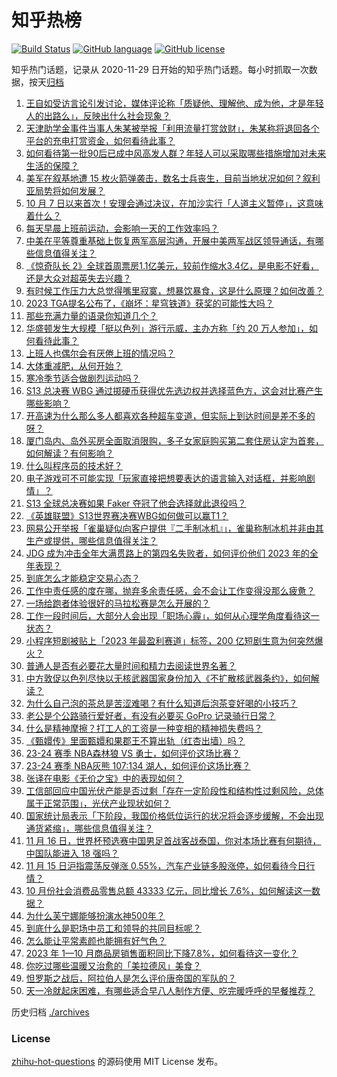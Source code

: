 # 知乎热榜
[![Build Status](https://github.com/ToWeLong/zhihu-hot-questions/workflows/CI/badge.svg)](https://github.com/ToWeLong/zhihu-hot-questions/actions)
[![GitHub language](https://img.shields.io/badge/language-golang-orange.svg)](https://golang.org/)
[![GitHub license](https://img.shields.io/github/license/ToWeLong/zhihu-hot-questions)](https://github.com/ToWeLong/zhihu-hot-questions/blob/main/LICENSE)

知乎热门话题，记录从 2020-11-29 日开始的知乎热门话题。每小时抓取一次数据，按天[归档](./archives)

<!-- BEGIN -->

1. [王自如受访言论引发讨论，媒体评论称「质疑他、理解他、成为他，才是年轻人的出路么」，反映出什么社会现象？](https://www.zhihu.com/question/630284414)
1. [天津助学金事件当事人朱某被举报「利用流量打赏敛财」，朱某称将退回各个平台的充电打赏资金，如何看待此事？](https://www.zhihu.com/question/630013329)
1. [如何看待第一批90后已成中风高发人群？年轻人可以采取哪些措施增加对未来生活的保障？](https://www.zhihu.com/question/630293076)
1. [美军在叙基地遭 15 枚火箭弹袭击，数名士兵丧生，目前当地状况如何？叙利亚局势将如何发展？](https://www.zhihu.com/question/630001965)
1. [10 月 7 日以来首次！安理会通过决议，在加沙实行「人道主义暂停」，这意味着什么？](https://www.zhihu.com/question/630383868)
1. [每天早晨上班前运动，会影响一天的工作效率吗？](https://www.zhihu.com/question/630163170)
1. [中美在平等尊重基础上恢复两军高层沟通，开展中美两军战区领导通话，有哪些信息值得关注？](https://www.zhihu.com/question/630385390)
1. [《惊奇队长 2》全球首周票房1.1亿美元，较前作缩水3.4亿，是电影不好看，还是大众对超英失去兴趣？](https://www.zhihu.com/question/630002882)
1. [有时候工作压力大总觉得嘴里寂寞，想暴饮暴食，这是什么原理？如何改善？](https://www.zhihu.com/question/629449129)
1. [2023 TGA提名公布了，《崩坏：星穹铁道》获奖的可能性大吗？](https://www.zhihu.com/question/630128953)
1. [那些充满力量的语录你知道几个？](https://www.zhihu.com/question/630351847)
1. [华盛顿发生大规模「挺以色列」游行示威，主办方称「约 20 万人参加」，如何看待此事？](https://www.zhihu.com/question/630270421)
1. [上班人也偶尔会有厌倦上班的情况吗？](https://www.zhihu.com/question/630283173)
1. [大体重减肥，从何开始？](https://www.zhihu.com/question/630059701)
1. [寒冷季节适合做剧烈运动吗？](https://www.zhihu.com/question/630059659)
1. [S13 总决赛 WBG 通过掷硬币获得优先选边权并选择蓝色方，这会对比赛产生哪些影响？](https://www.zhihu.com/question/630295129)
1. [开高速为什么那么多人都喜欢各种超车变道，但实际上到达时间是差不多的呀？](https://www.zhihu.com/question/629080147)
1. [厦门岛内、岛外买房全面取消限购，多子女家庭购买第二套住房认定为首套，如何解读？有何影响？](https://www.zhihu.com/question/630317984)
1. [什么叫程序员的技术好？](https://www.zhihu.com/question/626259616)
1. [电子游戏可不可能实现「玩家直接把想要表达的语言输入对话框，并影响剧情」？](https://www.zhihu.com/question/628394041)
1. [S13 全球总决赛如果 Faker 夺冠了他会选择就此退役吗？](https://www.zhihu.com/question/629950698)
1. [《英雄联盟》S13世界赛决赛WBG如何做可以赢T1？](https://www.zhihu.com/question/630017335)
1. [网易公开举报「雀巢疑似向客户提供『二手制冰机』」，雀巢称制冰机并非由其生产或提供，哪些信息值得关注？](https://www.zhihu.com/question/630142776)
1. [JDG 成为冲击全年大满贯路上的第四名失败者，如何评价他们 2023 年的全年表现？](https://www.zhihu.com/question/630007897)
1. [到底怎么才能稳定交易心态？](https://www.zhihu.com/question/617811362)
1. [工作中责任感的度在哪，抛弃多余责任感，会不会让工作变得没那么疲惫？](https://www.zhihu.com/question/630020747)
1. [一场给跑者体验很好的马拉松赛是怎么开展的？](https://www.zhihu.com/question/629063101)
1. [工作一段时间后，大部分人会出现「职场心霾」，如何从心理学角度看待这一状态？](https://www.zhihu.com/question/630020658)
1. [小程序短剧被贴上「2023 年最盈利赛道」标签，200 亿短剧生意为何突然爆火？](https://www.zhihu.com/question/630121953)
1. [普通人是否有必要花大量时间和精力去阅读世界名著？](https://www.zhihu.com/question/629937375)
1. [中方敦促以色列尽快以无核武器国家身份加入《不扩散核武器条约》，如何解读？](https://www.zhihu.com/question/630122738)
1. [为什么自己泡的茶总是苦涩难喝？有什么知道后泡茶变好喝的小技巧？](https://www.zhihu.com/question/629711480)
1. [老公是个公路骑行爱好者，有没有必要买 GoPro 记录骑行日常？](https://www.zhihu.com/question/629432760)
1. [什么是精神摩擦？打工人的工资是一种变相的精神损失费吗？](https://www.zhihu.com/question/630175273)
1. [《甄嬛传》里面甄嬛和果郡王不算出轨（红杏出墙）吗？](https://www.zhihu.com/question/629596433)
1. [23-24 赛季 NBA森林狼 VS 勇士，如何评价这场比赛？](https://www.zhihu.com/question/630264182)
1. [23-24 赛季 NBA灰熊 107:134 湖人，如何评价这场比赛？](https://www.zhihu.com/question/630267024)
1. [张译在电影《无价之宝》中的表现如何？](https://www.zhihu.com/question/629565367)
1. [工信部回应中国光伏产能是否过剩「存在一定阶段性和结构性过剩风险，总体属于正常范围」，光伏产业现状如何？](https://www.zhihu.com/question/630284209)
1. [国家统计局表示「下阶段，我国价格低位运行的状况将会逐步缓解，不会出现通货紧缩」，哪些信息值得关注？](https://www.zhihu.com/question/630265236)
1. [11 月 16 日，世界杯预选赛中国男足首战客战泰国，你对本场比赛有何期待，中国队能进入 18 强吗？](https://www.zhihu.com/question/630291236)
1. [11 月 15 日沪指震荡反弹涨 0.55%，汽车产业链多股涨停，如何看待今日行情？](https://www.zhihu.com/question/630258311)
1. [10 月份社会消费品零售总额 43333 亿元，同比增长 7.6%，如何解读这一数据？](https://www.zhihu.com/question/630261110)
1. [为什么芙宁娜能够扮演水神500年？](https://www.zhihu.com/question/629863679)
1. [到底什么是职场中员工和领导的共同目标呢？](https://www.zhihu.com/question/629941877)
1. [怎么能让平常素颜也能拥有好气色？](https://www.zhihu.com/question/630033094)
1. [2023 年 1—10 月商品房销售面积同比下降7.8%，如何看待这一变化？](https://www.zhihu.com/question/630263622)
1. [你吃过哪些温暖又治愈的「美拉德风」美食？](https://www.zhihu.com/question/629258071)
1. [怛罗斯之战后，阿拉伯人是怎么评价唐帝国的军队的？](https://www.zhihu.com/question/23314779)
1. [天一冷就起床困难，有哪些适合早八人制作方便、吃完暖呼呼的早餐推荐？](https://www.zhihu.com/question/629258154)

<!-- END -->

历史归档 [./archives](./archives)


### License
[zhihu-hot-questions](https://github.com/towelong/zhihu-hot-questions) 的源码使用 MIT License 发布。